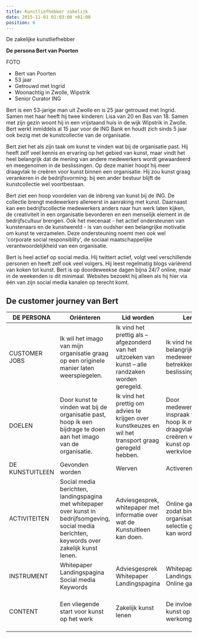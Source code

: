 ```yaml
---
title: Kunstliefhebber zakelijk
date: 2015-11-01 01:03:00 +01:00
position: 6
---
```


De zakelijke kunstliefhebber

**De persona Bert van Poorten**

FOTO

* Bert van Poorten 
* 53 jaar
* Getrouwd met Ingrid
* Woonachtig in Zwolle, Wipstrik
* Senior Curator ING

Bert is een 53-jarige man uit Zwolle en is 25 jaar getrouwd met Ingrid. Samen met haar heeft hij twee kinderen: Lisa van 20 en Bas van 18. Samen met zijn gezin woont hij in een vrijstaand huis in de wijk Wipstrik in Zwolle. Bert werkt inmiddels al 15 jaar voor de ING Bank en houdt zich sinds 5 jaar ook bezig met de kunstcollectie van de organisatie. 

Bert ziet het als zijn taak om kunst te vinden wat bij de organisatie past. Hij heeft zelf veel kennis en ervaring op het gebied van kunst, maar vindt het heel belangrijk dat de mening van andere medewerkers wordt gewaardeerd en meegenomen in de beslissingen. Op deze manier hoopt hij meer draagvlak te creëren voor kunst binnen een organisatie. Hij zou kunst graag verankeren in de bedrijfsvorming: bij een ander bestuur blijft de kunstcollectie wel voortbestaan. 

Bert ziet een hoop voordelen van de inbreng van kunst bij de ING. De collectie brengt medewerkers allereerst in aanraking met kunst. Daarnaast kan een bedrijfscollectie medewerkers anders naar hun werk laten kijken, de creativiteit in een organisatie bevorderen en een menselijk element in de bedrijfscultuur brengen. Ook het mecenaat - het actief ondersteunen van kunstenaars en de kunstwereld - is van oudsher een belangrijke motivatie om kunst te verzamelen. Deze ondersteuning noemt men ook wel 'corporate social responsiblity', de sociaal maatschappelijke verantwoordelijkheid van een organisatie. 

Bert is heel actief op social media. Hij twittert actief, volgt veel verschillende personen en heeft zelf ook veel volgers. Hij leest regelmatig blogs variërend van koken tot kunst. Bert is op doordeweekse dagen bijna 24/7 online, maar in de weekenden is dit minimaal. Websites bezoekt hij alleen als hij hier via één van zijn social media kanalen op terecht komt. 


## De customer journey van Bert

|    DE PERSONA           |    Oriënteren                                                                                                                                               |    Lid worden                                                                                                   |    Lenen                                                                                                  |    Kopen                                                                                                                         |    Aanbevelen                                                                                                  |
|-------------------------|-------------------------------------------------------------------------------------------------------------------------------------------------------------|-----------------------------------------------------------------------------------------------------------------|-----------------------------------------------------------------------------------------------------------|----------------------------------------------------------------------------------------------------------------------------------|----------------------------------------------------------------------------------------------------------------|
|    CUSTOMER JOBS        |    Ik wil het imago van mijn   organisatie graag op een originele manier laten weerspiegelen.                                                               |    Ik vind het prettig als –   afgezonderd van het uitzoeken van kunst – alle randzaken worden geregeld.        |    Ik vind het belangrijk om   de medewerkers te betrekken bij het beslissingsproces.                     |    Ik wil graag met kunst een   investering doen in het bedrijf.                                                                 |    Ik wil mijn medewerkers   graag iets bijbrengen over kunst.                                                 |
|    DOELEN               |    Door kunst te vinden wat   bij de organisatie past, hoop ik een bijdrage te doen aan het imago van de   organisatie.                                     |    Ik vind het prettig om   advies te krijgen over kunstkeuzes en wil het transport graag geregeld   hebben.    |    Door medewerkers inspraak   te geven hoop ik meer draagvlak te creëren voor kunst op de werkvloer.     |    Door regelmatig kunst te   kopen, kunnen we een mooie bedrijfscollectie opbouwen.                                             |    Ik zou het prettig vinden   als de medewerkers de waarde van kunst (meer) gaan inzien.                      |
|    DE KUNSTUITLEEN      |    Gevonden worden                                                                                                                                          |    Werven                                                                                                       |    Activeren                                                                                              |    Vertrouwen, boeien, binden                                                                                                    |    Refereren                                                                                                   |
|    ACTIVITEITEN         |    Social media berichten,   landingspagina met whitepaper over kunst in bedrijfsomgeving, social media   berichten, keywords over zakelijk kunst lenen.    |    Adviesgesprek, whitepaper   met informatie over wat de Kunstuitleen kan doen.                                |    Online galerij zodat   binnen de organisatie selectie gemaakt kan worden,                              |    Landingspagina met   whitepaper over kunstinvesteringen, emailnieuwsbrief met mogelijke   kunstwerken voor een collectie.     |    Medewerkers wijzen op   concept van Kunstuitleen, vertellen over de maatschappelijke waarde van   kunst.    |
|    INSTRUMENT           |    Whitepaper   Landingspagina   Social   media   Keywords                                                                                                  |    Adviesgesprek   Whitepaper   Landingspagina                                                                  |    Whitepaper   Landingspagina   Online galerij                                                           |    Whitepaper   Landingspagina   Emailnieuwsbrief                                                                                |    Whitepaper   Emailnieuwsbrief   Rondleiding in   Kunstuitleen                                               |
|        CONTENT          |    Een vliegende start voor   kunst op het werk                                                                                                             |    Zakelijk kunst lenen                                                                                         |    De invloed van kunst op   een werkomgeving                                                             |    Kunst als investering   5 redenen om een   kunstcollectie op te bouwen                                                        |    Welke invloed heeft kunst   op jou?   Corporate Social   Responsability                                     |

